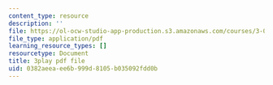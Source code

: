 ```yaml
---
content_type: resource
description: ''
file: https://ol-ocw-studio-app-production.s3.amazonaws.com/courses/3-091sc-introduction-to-solid-state-chemistry-fall-2010/0382aeeaee6b999d8105b035092fdd0b_FYJJHMLv9oM.pdf
file_type: application/pdf
learning_resource_types: []
resourcetype: Document
title: 3play pdf file
uid: 0382aeea-ee6b-999d-8105-b035092fdd0b
---
```

